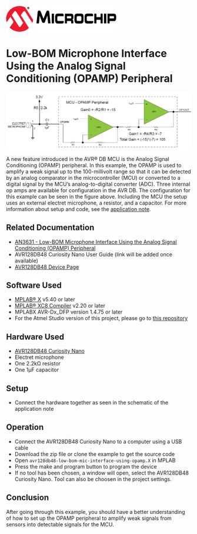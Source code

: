 <!-- Please do not change this html logo with link -->
<a href="https://www.microchip.com" rel="nofollow"><img src="images/microchip.png" alt="MCHP" width="300"/></a>

# Low-BOM Microphone Interface Using the Analog Signal Conditioning (OPAMP) Peripheral
<p align="left">
  <img width=800px height=auto src="images/setup.png">
</p>

A new feature introduced in the AVR® DB MCU is the Analog Signal Conditioning (OPAMP) peripheral. In this example, the OPAMP is used to amplify a weak signal up to the 100-millivolt range so that it can be detected by an analog comparator in the microcontroller (MCU) or converted to a digital signal by the MCU’s analog-to-digital converter (ADC). 
Three internal op amps are available for configuration in the AVR DB. The configuration for this example can be seen in the figure above. Including the MCU the setup uses an external electret microphone, a resistor, and a capacitor. For more information about setup and code, see the [application note](https://microchip.com/DS00003631).

## Related Documentation

* [AN3631 - Low-BOM Microphone Interface Using the Analog Signal Conditioning (OPAMP) Peripheral](https://microchip.com/DS00003631)
* AVR128DB48 Curiosity Nano User Guide (link will be added once available)
* [AVR128DB48 Device Page](https://www.microchip.com/wwwproducts/en/AVR128DB48)

## Software Used

* [MPLAB® X](https://www.microchip.com/mplab/mplab-x-ide) v5.40 or later
* [MPLAB® XC8 Compiler](https://www.microchip.com/mplab/compilers) v2.20 or later
* MPLABX AVR-Dx_DFP version 1.4.75 or later
* For the Atmel Studio version of this project, please go to [this repository](https://github.com/microchip-pic-avr-examples/avr128db48-low-bom-mic-interface-using-opamp)
## Hardware Used

* [AVR128DB48 Curiosity Nano](https://www.microchip.com/DevelopmentTools/ProductDetails/PartNO/EV35L43A)
* Electret microphone
* One 2.2kΩ resistor
* One 1µF capacitor

## Setup

* Connect the hardware together as seen in the schematic of the application note

## Operation
* Connect the AVR128DB48 Curiosity Nano to a computer using a USB cable
* Download the zip file or clone the example to get the source code
* Open `avr128db48-low-bom-mic-interface-using-opamp.X` in MPLAB
* Press the make and program button to program the device
* If no tool has been chosen, a window will open, select the AVR128DB48 Curiosity Nano. Tool can also be choosen in the project settings.   

## Conclusion
After going through this example, you should have a better understanding of how to set up the OPAMP peripheral to amplify weak signals from sensors into detectable signals for the MCU.  

